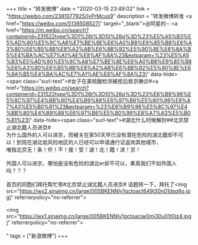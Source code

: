+++
title = "转发微博"
date = "2020-03-15 23:49:02"
link = "https://weibo.com/2381077925/IyPrMcus9"
description = "转发微博转发 <a href=\"https://weibo.com/5138508527\" target=\"_blank\">@阿星的-</a>: <a href=\"https://m.weibo.cn/search?containerid=231522type%3D1%26t%3D10%26q%3D%23%E5%A5%B3%E5%AD%90%E5%9C%A8%E7%BE%8E%E6%A0%B8%E9%85%B8%E6%A3%80%E6%B5%8B%E8%A2%AB%E6%8B%92%E5%90%8E%E6%8A%B5%E4%BA%AC%E7%A1%AE%E8%AF%8A%23&extparam=%23%E5%A5%B3%E5%AD%90%E5%9C%A8%E7%BE%8E%E6%A0%B8%E9%85%B8%E6%A3%80%E6%B5%8B%E8%A2%AB%E6%8B%92%E5%90%8E%E6%8A%B5%E4%BA%AC%E7%A1%AE%E8%AF%8A%23\" data-hide><span class=\"surl-text\">#女子在美核酸检测被拒后抵京确诊#</span></a><a href=\"https://m.weibo.cn/search?containerid=231522type%3D1%26t%3D10%26q%3D%23%E6%B9%96%E5%8C%97%E4%BB%80%E4%B9%88%E6%97%B6%E5%80%99%E8%A7%A3%E5%B0%81%23&extparam=%23%E6%B9%96%E5%8C%97%E4%BB%80%E4%B9%88%E6%97%B6%E5%80%99%E8%A7%A3%E5%B0%81%23\" data-hide><span class=\"surl-text\">#湖北什么时候解封#</span></a>#北京禁止湖北籍人员进京# <br>为什么国外的人可以进京，而被关在家50天早已没有潜在危险的湖北籍却不可以！到现在湖北低风险地区的人已经可以申请通行证返岗其他城市，<br>唯独北京无！条！件！不！接！受！湖！北！籍！进！京！<br><br>外国人可以进京，哪怕是没有危险的湖北er却不可以，果真我们不如外国人吗？？？<br><br>首页的同胞们拜托帮忙带#北京禁止湖北籍人员进京# 话题转一下，拜托了<img src=\"https://wx2.sinaimg.cn/large/005BKENNly1gctoact649j30n01dsq6o.jpg\" referrerpolicy=\"no-referrer\"><br><br><img src=\"https://wx1.sinaimg.cn/large/005BKENNly1gctoaciw0mj30u01t0jz4.jpg\" referrerpolicy=\"no-referrer\"><br><br>"
tags = ["新浪微博"]
+++
